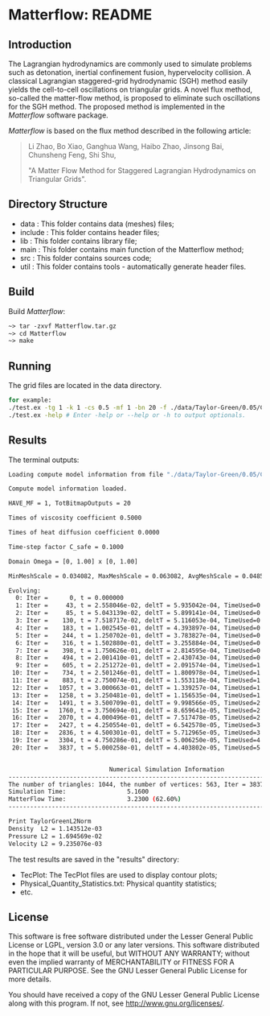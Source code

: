 # Matterflow: README

## Introduction

The Lagrangian hydrodynamics are commonly used to simulate problems such as detonation, inertial confinement fusion, hypervelocity collision. A classical Lagrangian staggered-grid hydrodynamic (SGH) method easily yields the cell-to-cell oscillations on triangular grids. A novel flux method, so-called the matter-flow method, is proposed to eliminate such oscillations for the SGH method. The proposed method is implemented in the *Matterflow* software package.

*Matterflow* is based on the flux method described in the following article:

> Li Zhao, Bo Xiao, Ganghua Wang, Haibo Zhao, Jinsong Bai, Chunsheng Feng, Shi Shu,
>
> "A Matter Flow Method for Staggered Lagrangian Hydrodynamics on Triangular Grids".

## Directory Structure

- data : This folder contains data (meshes) files;
- include : This folder contains header files;
- lib : This folder contains library file;
- main : This folder contains main function of the Matterflow method;
- src  :  This folder contains sources code;
- util :  This folder contains tools - automatically generate header files.

## Build

Build *Matterflow*:

```makefile
~> tar -zxvf Matterflow.tar.gz
~> cd Matterflow
~> make 
```

## Running

The grid files are located in the data directory.

```sh
for example:
./test.ex -tg 1 -k 1 -cs 0.5 -mf 1 -bn 20 -f ./data/Taylor-Green/0.05/Compute_Model_For_TriAngels.txt
./test.ex -help # Enter -help or --help or -h to output optionals.
```

## Results

The terminal outputs:

```sh
Loading compute model information from file "./data/Taylor-Green/0.05/Compute_Model_For_TriAngels.txt" 

Compute model information loaded. 

HAVE_MF = 1, TotBitmapOutputs = 20 

Times of viscosity coefficient 0.5000

Times of heat diffusion coefficient 0.0000

Time-step factor C_safe = 0.1000

Domain Omega = [0, 1.00] x [0, 1.00]

MinMeshScale = 0.034082, MaxMeshScale = 0.063082, AvgMeshScale = 0.048582 

Evolving: 
  0: Iter =      0, t = 0.000000
  1: Iter =     43, t = 2.558046e-02, deltT = 5.935042e-04, TimeUsed=0.35s
  2: Iter =     85, t = 5.043139e-02, deltT = 5.899141e-04, TimeUsed=0.40s
  3: Iter =    130, t = 7.518717e-02, deltT = 5.116053e-04, TimeUsed=0.47s
  4: Iter =    183, t = 1.002545e-01, deltT = 4.393897e-04, TimeUsed=0.54s
  5: Iter =    244, t = 1.250702e-01, deltT = 3.783827e-04, TimeUsed=0.64s
  6: Iter =    316, t = 1.502880e-01, deltT = 3.255884e-04, TimeUsed=0.73s
  7: Iter =    398, t = 1.750626e-01, deltT = 2.814595e-04, TimeUsed=0.83s
  8: Iter =    494, t = 2.001410e-01, deltT = 2.430743e-04, TimeUsed=0.95s
  9: Iter =    605, t = 2.251272e-01, deltT = 2.091574e-04, TimeUsed=1.09s
 10: Iter =    734, t = 2.501246e-01, deltT = 1.800978e-04, TimeUsed=1.25s
 11: Iter =    883, t = 2.750074e-01, deltT = 1.553118e-04, TimeUsed=1.44s
 12: Iter =   1057, t = 3.000663e-01, deltT = 1.339257e-04, TimeUsed=1.67s
 13: Iter =   1258, t = 3.250481e-01, deltT = 1.156535e-04, TimeUsed=1.92s
 14: Iter =   1491, t = 3.500709e-01, deltT = 9.998566e-05, TimeUsed=2.21s
 15: Iter =   1760, t = 3.750694e-01, deltT = 8.659641e-05, TimeUsed=2.55s
 16: Iter =   2070, t = 4.000496e-01, deltT = 7.517478e-05, TimeUsed=2.94s
 17: Iter =   2427, t = 4.250554e-01, deltT = 6.542578e-05, TimeUsed=3.39s
 18: Iter =   2836, t = 4.500301e-01, deltT = 5.712965e-05, TimeUsed=3.89s
 19: Iter =   3304, t = 4.750286e-01, deltT = 5.006250e-05, TimeUsed=4.47s
 20: Iter =   3837, t = 5.000258e-01, deltT = 4.403802e-05, TimeUsed=5.15s


                            Numerical Simulation Information                                
--------------------------------------------------------------------------------------------
The number of triangles: 1044, the number of vertices: 563, Iter = 3837
Simulation Time:                 5.1600
MatterFlow Time:                 3.2300 (62.60%)
--------------------------------------------------------------------------------------------

Print TaylorGreenL2Norm
Density  L2 = 1.143512e-03
Pressure L2 = 1.694569e-02
Velocity L2 = 9.235076e-03
```

The test results are saved in the "results" directory:

- TecPlot: The TecPlot files are used to display contour plots;
- Physical_Quantity_Statistics.txt: Physical quantity statistics;
- etc.

## License

This software is free software distributed under the Lesser General Public License or LGPL, version 3.0 or any later versions. This software distributed in the hope that it will be useful, but WITHOUT ANY WARRANTY; without even the implied warranty of MERCHANTABILITY or FITNESS FOR A PARTICULAR PURPOSE. See the GNU Lesser General Public License for more details.

You should have received a copy of the GNU Lesser General Public License along with this program. If not, see http://www.gnu.org/licenses/.
